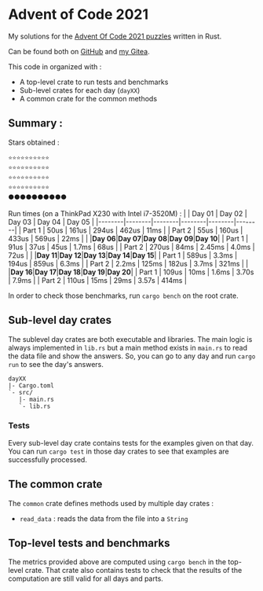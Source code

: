 # Advent of Code 2021

My solutions for the [Advent Of Code 2021 puzzles](https://adventofcode.com/2021/) written in Rust.

Can be found both on [GitHub](https://github.com/Lymkwi/AdventOfCode-2021) and [my Gitea](https://git.vulpinecitrus.info/Lymkwi/AdventOfCode-2021).

This code in organized with :
 - A top-level crate to run tests and benchmarks
 - Sub-level crates for each day (`dayXX`)
 - A common crate for the common methods

## Summary :

Stars obtained :
```
⭐⭐⭐⭐⭐⭐⭐⭐⭐⭐
⭐⭐⭐⭐⭐⭐⭐⭐⭐⭐
⭐⭐⭐⭐⭐⭐⭐⭐⭐⭐
⭐⭐⭐⭐⭐⭐⭐⭐⭐⭐
⚫⚫⚫⚫⚫⚫⚫⚫⚫⚫
```

Run times (on a ThinkPad X230 with Intel i7-3520M) :
|        | Day 01 | Day 02 | Day 03 | Day 04 | Day 05 |
|--------|--------|--------|--------|--------|--------|
| Part 1 |   50us |  161us |  294us |  462us |   11ms |
| Part 2 |   55us |  160us |  433us |  569us |   22ms |
|        |**Day 06**|**Day 07**|**Day 08**|**Day 09**|**Day 10**|
| Part 1 |   91us |   37us |   45us |  1.7ms |   68us |
| Part 2 |  270us |   84ms | 2.45ms |  4.0ms |   72us |
|        |**Day 11**|**Day 12**|**Day 13**|**Day 14**|**Day 15**|
| Part 1 |  589us |  3.3ms |  194us |  859us |  6.3ms |
| Part 2 |  2.2ms |  125ms |  182us |  3.7ms |  321ms |
|        |**Day 16**|**Day 17**|**Day 18**|**Day 19**|**Day 20**|
| Part 1 |  109us |   10ms |  1.6ms |  3.70s |  7.9ms |
| Part 2 |  110us |   15ms |   29ms |  3.57s |  414ms |

In order to check those benchmarks, run `cargo bench` on the root crate.

## Sub-level day crates

The sublevel day crates are both executable and libraries. The main logic is
always implemented in `lib.rs` but a main method exists in `main.rs` to read
the data file and show the answers. So, you can go to any day and run
`cargo run` to see the day's answers.
```
dayXX
|- Cargo.toml
`- src/
   |- main.rs
   `- lib.rs
```

### Tests

Every sub-level day crate contains tests for the examples given on that day. You can run `cargo test` in those day crates to see that examples are successfully processed.

## The common crate

The `common` crate defines methods used by multiple day crates :
 - `read_data` : reads the data from the file into a `String`

## Top-level tests and benchmarks

The metrics provided above are computed using `cargo bench` in the top-level crate. That crate also contains tests to check that the results of the computation
are still valid for all days and parts.
